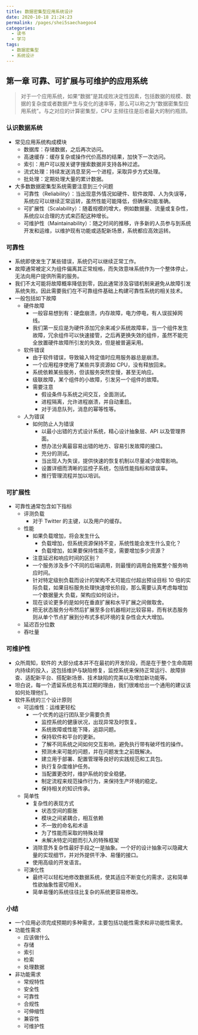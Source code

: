 ```yaml
---
title: 数据密集型应用系统设计
date: 2020-10-18 21:24:23
permalink: /pages/shei5saechaegoo4
categories: 
  - 读书
  - 学习
tags: 
  - 数据密集型
  - 系统设计
---
```



## 第一章 可靠、可扩展与可维护的应用系统

> 对于一个应用系统，如果“数据”是其成败决定性因素，包括数据的规模、数据的复杂度或者数据产生与变化的速率等，那么可以称之为“数据密集型应用系统”。与之对应的计算密集型，CPU 主频往往是后者最大的制约瓶颈。

### 认识数据系统

- 常见应用系统构成模块
  - 数据库：存储数据，之后再次访问。
  - 高速缓存：缓存复杂或操作代价高昂的结果，加快下一次访问。
  - 索引：用户可以按关键字搜索数据并支持各种过滤。
  - 流式处理：持续发送消息至另一个进程，采取异步方式处理。
  - 批处理：定期处理大量的累计数据。
- 大多数数据密集型系统需要注意到三个问题
  - 可靠性（Reliability）：当出现意外情况如硬件、软件故障、人为失误等，系统应可以继续正常运转，虽然性能可能降低，但确保功能准确。
  - 可扩展性（Scalability）：随着规模的增大，例如数据量、流量或复杂性，系统应以合理的方式来匹配这种增长。
  - 可维护性（Maintainability）：随之时间的推移，许多新的人员参与到系统开发和运维，以维护现有功能或适配新场景，系统都应高效运转。

### 可靠性

- 系统即使发生了某些错误，系统仍可以继续正常工作。
- 故障通常被定义为组件偏离其正常规格，而失效意味系统作为一个整体停止，无法向用户提供所需的服务。
- 我们不太可能将故障概率降低到零，因此通常涉及容错机制来避免从故障引发系统失败。因此需要我们在不可靠组件基础上构建可靠性系统的相关技术。
- 一般包括如下故障
  - 硬件故障
    - 一般容易想到有：硬盘崩溃，内存故障，电力停电，有人误拔掉网线。
    - 我们第一反应是为硬件添加冗余来减少系统故障率，当一个组件发生故障，冗余组件可以快速接管，之后再更换失效的组件，虽然不能完全放置硬件故障所引发的失效，但是被普遍采用。
  - 软件错误
    - 由于软件错误，导致输入特定值时应用服务器总是崩溃。
    - 一个应用程序使用了某些共享资源如 CPU，没有释放回来。
    - 系统依赖某些服务，但该服务突然变慢，甚至无响应。
    - 级联故障，某个组件的小故障，引发另一个组件的故障。
    - 需要注意
      - 假设条件与系统之间交互，全面测试。
      - 进程隔离，允许进程崩溃，并自动重启。
      - 对于消息队列，消息的幂等性等。
  - 人为错误
    - 如何防止人为错误
      - 以最小出错的方式设计系统，精心设计抽象层、API 以及管理界面。
      - 想办法分离最容易出错的地方、容易引发故障的接口。
      - 充分的测试。
      - 当出现人为失误，提供快速的恢复机制以尽量减少故障影响。
      - 设置详细而清晰的监控子系统，包括性能指标和错误率。
      - 推行管理流程并加以培训。

### 可扩展性

- 可靠性通常包含如下指标
  - 评测负载
    - 对于 Twitter 的主键，以及用户的缓存。
  - 性能
    - 如果负载增加，将会发生什么
      - 负载增加，但系统资源保持不变，系统性能会发生什么变化？
      - 负载增加，如果要保持性能不变，需要增加多少资源？
    - 注意延迟和响应时间的区别？
    - 一个服务涉及多个不同的后端调用，则最慢的调用会拖累整个服务响应时间。
    - 针对特定级别负载而设计的架构不太可能应付超出预设目标 10 倍的实际负载，如果目标服务处理快速增长阶段，那么需要认真考虑每增加一个数据量大 负载，架构应如何设计。
    - 现在谈论更多的是如何在垂直扩展和水平扩展之间做取舍。
    - 把无状态服务分布然后扩展至多台机器相对比较容易，而有状态服务则从单个节点扩展到分布式多机环境的复杂性会大大增加。
  - 延迟百分位数
  - 吞吐量

### 可维护性

- 众所周知，软件的 大部分成本并不在最初的开发阶段，而是在于整个生命周期内持续的投入，这包括维护与缺陷修复，监控系统来保持正常运行、故障排查、适配新平台、搭配新场景、技术缺陷的完美以及增加新功能等。
- 坦白说，每一个遗留系统总有其过期的理由，我们很难给出一个通用的建议该如何处理他们。
- 软件系统的三个设计原则
  - 可运维性：运维更轻松
    - 一个优秀的运行团队至少需要负责
      - 监控系统的健康状况，出现异常及时恢复。
      - 系统故障或性能下降，追踪问题。
      - 保持软件和平台的更新。
      - 了解不同系统之间如何交互影响，避免执行带有破坏性的操作。
      - 预测未来可能的问题，并在问题发生之前既解决。
      - 建立用于部署、配置管理等良好的实践规范和工具包。
      - 执行复杂度维护任务。
      - 当配置更改时，维护系统的安全稳健。
      - 制定流程来规范操作行为，来保持生产环境的稳定。
      - 保持相关的知识传承。
  - 简单性
    - 复杂性的表现方式
      - 状态空间的膨胀
      - 模块之间紧耦合，相互依赖
      - 不一致的命名和术语
      - 为了性能而采取的特殊处理
      - 未解决特定问题而引入的特殊框架
    - 消除意外复杂性最好手段之一是抽象。一个好的设计抽象可以隐藏大量的实现细节，并对外提供干净、易懂的接口。
    - 使用高级的开发语言。
  - 可演化性
    - 最终可以轻松地修改数据系统，使其适应不断变化的需求，这和简单性欲抽象性密切相关。
    - 简单易懂的系统往往比复杂的系统更容易修改。

### 小结

- 一个应用必须完成预期的多种需求，主要包括功能性需求和非功能性需求。
- 功能性需求
  - 应该做什么
  - 存储
  - 索引
  - 检索
  - 处理数据
- 非功能需求
  - 常规特性
  - 安全性
  - 可靠性
  - 合规性
  - 可伸缩性
  - 兼容性
  - 可维护性